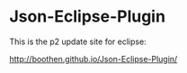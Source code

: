 # Json-Eclipse-Plugin

This is the p2 update site for eclipse:

http://boothen.github.io/Json-Eclipse-Plugin/
